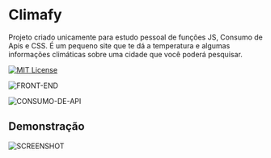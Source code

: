 
# Climafy

Projeto criado unicamente para estudo pessoal de funções JS, Consumo de Apis e CSS. É um pequeno site que te dá a temperatura e algumas informações climáticas sobre uma cidade que você poderá pesquisar.


[![MIT License](https://img.shields.io/badge/License-MIT-green.svg)](https://choosealicense.com/licenses/mit/)

![FRONT-END](https://img.shields.io/badge/FRONT--END-8A2BE2?style=flat-square&logo=frontend&logoColor=white)

![CONSUMO-DE-API](https://img.shields.io/badge/CONSUMO_DE_API-9370DB?style=flat-square&logo=api&logoColor=white)



## Demonstração

![SCREENSHOT](./assets/images/Screenshot1.png)

